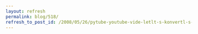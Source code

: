 ```yaml
---
layout: refresh
permalink: blog/518/
refresh_to_post_id: /2008/05/26/pytube-youtube-vide-letlt-s-konvertl-s-etc
---
```

